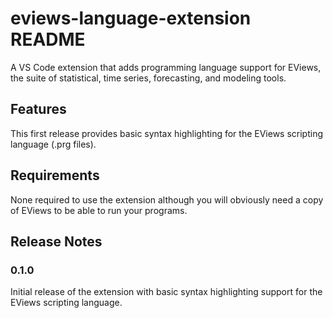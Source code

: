 # eviews-language-extension README

A VS Code extension that adds programming language support for EViews, the suite of statistical, time series, forecasting, and modeling tools.

## Features

This first release provides basic syntax highlighting for the EViews scripting language (.prg files).

## Requirements

None required to use the extension although you will obviously need a copy of EViews to be able to run your programs.

## Release Notes

### 0.1.0

Initial release of the extension with basic syntax highlighting support for the EViews scripting language.

